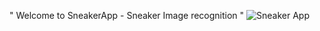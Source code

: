 " Welcome to SneakerApp - Sneaker Image recognition "
![Sneaker App](https://user-images.githubusercontent.com/36207058/78203433-f38ee000-7464-11ea-952d-705c167bc311.png)
